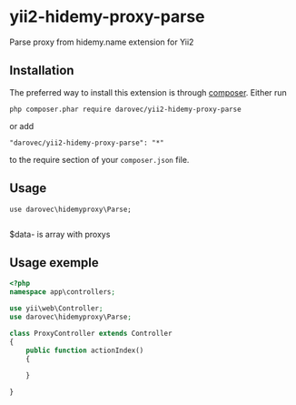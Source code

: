 yii2-hidemy-proxy-parse
===============================
Parse proxy from hidemy.name extension for Yii2

Installation
------------
The preferred way to install this extension is through [composer](http://getcomposer.org/download/).
Either run

```
php composer.phar require darovec/yii2-hidemy-proxy-parse
```

or add


```
"darovec/yii2-hidemy-proxy-parse": "*"
```

to the require section of your `composer.json` file.

Usage
-----

```
use darovec\hidemyproxy\Parse;


```

$data- is array with proxys

Usage exemple
-------------

```php
<?php
namespace app\controllers;

use yii\web\Controller;
use darovec\hidemyproxy\Parse;

class ProxyController extends Controller
{
	public function actionIndex()
	{
		
	}

}
```